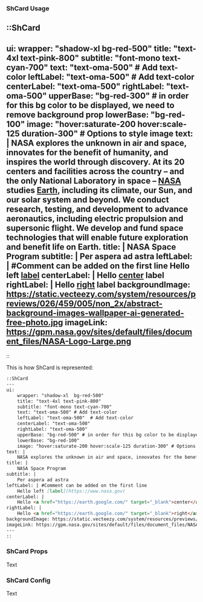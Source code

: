 ### ShCard Usage

::ShCard
---
ui:
    wrapper: "shadow-xl  bg-red-500" 
    title: "text-4xl text-pink-800"
    subtitle: "font-mono text-cyan-700"
    text: "text-oma-500" # Add text-color
    leftLabel: "text-oma-500"  # Add text-color
    centerLabel: "text-oma-500"
    rightLabel: "text-oma-500"
    upperBase: "bg-red-300" # in order for this bg color to be displayed, we need to remove background prop
    lowerBase: "bg-red-100"
    image: "hover:saturate-200 hover:scale-125 duration-300" # Options to style image
text: |
    NASA explores the unknown in air and space, innovates for the benefit of humanity, and inspires the world through discovery. At its 20 centers and facilities across the country – and the only National Laboratory in space – [NASA](https://www.nasa.gov/) studies <a href="https://earth.google.com/web/" target="_blank">Earth</a>, including its climate, our Sun, and our solar system and beyond. We conduct research, testing, and development to advance aeronautics, including electric propulsion and supersonic flight. We develop and fund space technologies that will enable future exploration and benefit life on Earth.
title: |
    NASA Space Program
subtitle: |
    Per aspera ad astra
leftLabel: | #Comment can be added on the first line
    Hello left [label](https://www.nasa.gov)
centerLabel: |
    Hello <a href="https://earth.google.com/" target="_blank">center</a> label
rightLabel: |
    Hello <a href="https://earth.google.com/" target="_blank">right</a> label
backgroundImage: https://static.vecteezy.com/system/resources/previews/026/459/005/non_2x/abstract-background-images-wallpaper-ai-generated-free-photo.jpg 
imageLink: https://gpm.nasa.gov/sites/default/files/document_files/NASA-Logo-Large.png
---
::

This is how ShCard is represented:

```md
::ShCard
---
ui:
    wrapper: "shadow-xl  bg-red-500"
    title: "text-4xl text-pink-800"
    subtitle: "font-mono text-cyan-700"
    text: "text-oma-500" # Add text-color
    leftLabel: "text-oma-500"  # Add text-color
    centerLabel: "text-oma-500"
    rightLabel: "text-oma-500"
    upperBase: "bg-red-500" # in order for this bg color to be displayed, we need to remove background prop
    lowerBase: "bg-red-100"
    image: "hover:saturate-200 hover:scale-125 duration-300" # Options to style image
text: |
    NASA explores the unknown in air and space, innovates for the benefit of humanity, and inspires the world through discovery. At its 20 centers and facilities across the country – and the only National Laboratory in space – [NASA](https://www.nasa.gov/) studies <a href="https://earth.google.com/web/" target="_blank">Earth</a>, including its climate, our Sun, and our solar system and beyond. We conduct research, testing, and development to advance aeronautics, including electric propulsion and supersonic flight. We develop and fund space technologies that will enable future exploration and benefit life on Earth.
title: |
    NASA Space Program
subtitle: |
    Per aspera ad astra
leftLabel: | #Comment can be added on the first line
    Hello left [label](https://www.nasa.gov)
centerLabel: |
    Hello <a href="https://earth.google.com/" target="_blank">center</a> label
rightLabel: |
    Hello <a href="https://earth.google.com/" target="_blank">right</a> label
backgroundImage: https://static.vecteezy.com/system/resources/previews/026/459/005/non_2x/abstract-background-images-wallpaper-ai-generated-free-photo.jpg 
imageLink: https://gpm.nasa.gov/sites/default/files/document_files/NASA-Logo-Large.png
---
::
```

### ShCard Props
Text

### ShCard Config
Text
